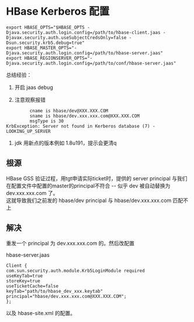 # HBase Kerberos 配置
```text
export HBASE_OPTS="$HBASE_OPTS -Djava.security.auth.login.config=/path/to/hbase-client.jaas -Djavax.security.auth.useSubjectCredsOnly=false -Dsun.security.krb5.debug=true"
export HBASE_MASTER_OPTS="-Djava.security.auth.login.config=/path/to/hbase-server.jaas"
export HBASE_REGIONSERVER_OPTS="-Djava.security.auth.login.config=/path/to/conf/hbase-server.jaas"
```

总结经验：

1. 开启 jaas debug

1. 注意观察报错
```text
         cname is hbase/dev@XXX.XXX.COM
         sname is hbase/dev.xxx.xxx.com@XXX.XXX.COM
         msgType is 30
KrbException: Server not found in Kerberos database (7) - LOOKING_UP_SERVER
```

1. jdk 用新点的版本例如 1.8u191，提示会更清q

## 根源
HBase GSS 验证过程，用tgt申请实际ticket时，提供的 server principal 与我们在配置文件中配置的master的principal不符合 -- 似乎 dev 被自动替换为 dev.xxx.xxx.com 了。  
这就导致我们之前发的 hbase/dev principal 与 hbase/dev.xxx.xxx.com 匹配不上

## 解决
重发一个 principal 为 dev.xxx.xxx.com 的。然后改配置

hbase-server.jaas
```text
Client {
com.sun.security.auth.module.Krb5LoginModule required
useKeyTab=true
storeKey=true
useTicketCache=false
keyTab="path/to/hbase_dev_xxx.keytab"
principal="hbase/dev.xxx.xxx.com@XXX.XXX.COM";
};

```

以及
hbase-site.xml 的配置。
